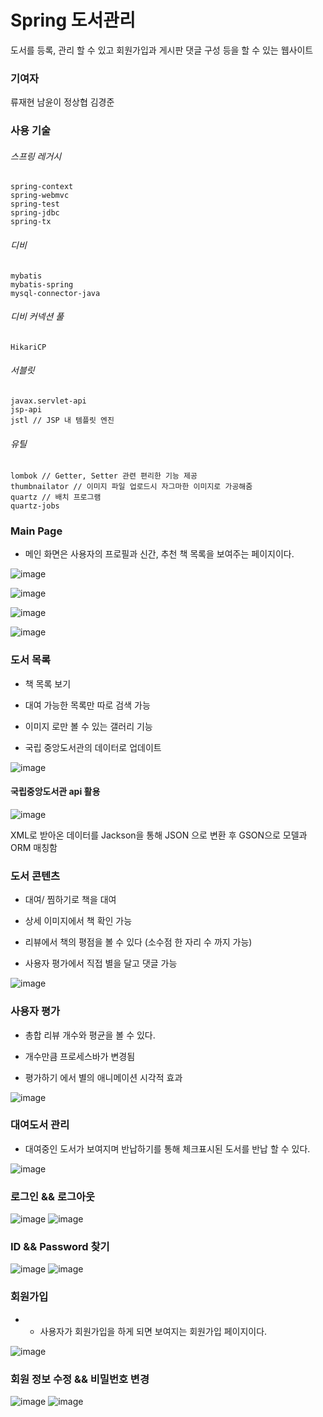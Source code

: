 # Spring 도서관리

 도서를 등록, 관리 할 수 있고 회원가입과 게시판 댓글 구성 등을 할 수 있는 웹사이트

### 기여자

류재현 남윤이 정상협 김경준

### 사용 기술

###### 스프링 레거시


```
spring-context
spring-webmvc
spring-test
spring-jdbc
spring-tx
```

###### 디비

```
mybatis
mybatis-spring
mysql-connector-java
```

###### 디비 커넥션 풀

```
HikariCP
```

###### 서블릿

```
javax.servlet-api
jsp-api
jstl // JSP 내 템플릿 엔진
```

###### 유틸

```
lombok // Getter, Setter 관련 편리한 기능 제공
thumbnailator // 이미지 파일 업로드시 자그마한 이미지로 가공해줌
quartz // 배치 프로그램
quartz-jobs
```


### Main Page

- 메인 화면은 사용자의 프로필과 신간, 추천 책 목록을 보여주는 페이지이다.


![image](https://user-images.githubusercontent.com/51068026/136132557-c2d0fcea-0901-42e4-80f1-3b3812cbd65b.png)

![image](https://user-images.githubusercontent.com/51068026/136132576-d2b19e23-3b01-4ae0-9f0f-01ac330492af.png)

![image](https://user-images.githubusercontent.com/51068026/136132606-d5f11c04-ab24-4b37-b7d4-e326710f1fac.png)

![image](https://user-images.githubusercontent.com/51068026/136132632-9947f32f-24dc-447f-8b67-21ee55b06477.png)

### 도서 목록

- 책 목록 보기 

- 대여 가능한 목록만 따로 검색 가능

- 이미지 로만 볼 수 있는 갤러리 기능

- 국립 중앙도서관의 데이터로 업데이트

![image](https://user-images.githubusercontent.com/51068026/136132681-48d60083-0066-4162-beea-702c33bb5725.png)

#### 국립중앙도서관 api 활용

![image](https://user-images.githubusercontent.com/51068026/136132960-9614bbf8-fce2-415c-b099-7541e1261535.png)

 XML로 받아온 데이터를 Jackson을 통해 JSON 으로 변환 후 GSON으로 모델과 ORM 매칭함


### 도서 콘텐츠

- 대여/ 찜하기로 책을 대여

- 상세 이미지에서 책 확인 가능

- 리뷰에서 책의 평점을 볼 수 있다 (소수점 한 자리 수 까지 가능)

- 사용자 평가에서 직접 별을 달고 댓글 가능

![image](https://user-images.githubusercontent.com/51068026/136133056-514fc964-b978-4a60-977c-a99e6ef601c1.png)

### 사용자 평가

-  총합 리뷰 개수와 평균을 볼 수 있다.

- 개수만큼 프로세스바가 변경됨

- 평가하기 에서 별의 애니메이션 시각적 효과

 ![image](https://user-images.githubusercontent.com/51068026/136133087-2d9215d7-f061-414b-b830-e05948b1e23a.png)
 
 ### 대여도서 관리
 
 - 대여중인 도서가 보여지며 반납하기를 통해 체크표시된 도서를 반납 할 수 있다.

![image](https://user-images.githubusercontent.com/51068026/136133292-c9397b50-4369-4689-b1fc-e245d45b43ed.png)

### 로그인 && 로그아웃

![image](https://user-images.githubusercontent.com/51068026/136133320-fad12730-05b8-4c8d-9e76-21b4ef9da6ed.png)
![image](https://user-images.githubusercontent.com/51068026/136133322-b9229bbc-a7cb-4450-b0a9-14c349fbc8a1.png)

### ID && Password 찾기

![image](https://user-images.githubusercontent.com/51068026/136133385-50372dbe-2a66-42e7-9685-79c152ab4bd1.png)
![image](https://user-images.githubusercontent.com/51068026/136133390-7d8d5b91-3b80-4778-a65d-17f6d7974399.png)

### 회원가입

- - 사용자가 회원가입을 하게 되면 보여지는 회원가입 페이지이다.

![image](https://user-images.githubusercontent.com/51068026/136133415-1fa893f3-8512-482a-b0cb-3b23ab0f0712.png)

### 회원 정보 수정 && 비밀번호 변경

![image](https://user-images.githubusercontent.com/51068026/136133477-18f4bf36-6da4-4402-bd2a-1929475fed5c.png)
![image](https://user-images.githubusercontent.com/51068026/136133483-16f8e87b-f7bc-4923-b8fc-29d0de6186a7.png)


